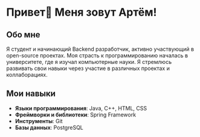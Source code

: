 # Привет👋 Меня зовут Артём!
## Обо мне
Я студент и начинающий Backend разработчик, активно участвующий в open-source проектах. Моя страсть к программированию началась в университете, где я изучал компьютерные науки. Я стремлюсь развивать свои навыки через участие в различных проектах и коллаборациях.
## Мои навыки
- **Языки программирования**: Java, C++, HTML, CSS
- **Фреймворки и библиотеки**: Spring Framework
- **Инструменты**: Git
- **Базы данных**: PostgreSQL

